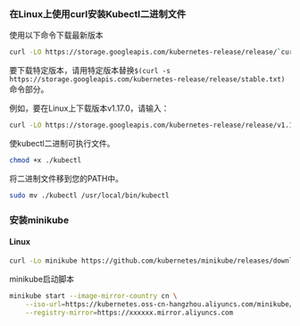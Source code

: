 ### 在Linux上使用curl安装Kubectl二进制文件

使用以下命令下载最新版本

```bash
curl -LO https://storage.googleapis.com/kubernetes-release/release/`curl -s https://storage.googleapis.com/kubernetes-release/release/stable.txt`/bin/linux/amd64/kubectl
```

要下载特定版本，请用特定版本替换`$(curl -s https://storage.googleapis.com/kubernetes-release/release/stable.txt)`命令部分。

例如，要在Linux上下载版本v1.17.0，请输入：

```bash
curl -LO https://storage.googleapis.com/kubernetes-release/release/v1.17.0/bin/linux/amd64/kubectl
```

使kubectl二进制可执行文件。

```bash
chmod +x ./kubectl
```

将二进制文件移到您的PATH中。

```bash
sudo mv ./kubectl /usr/local/bin/kubectl
```

### 安装minikube

#### Linux

```bash
curl -Lo minikube https://github.com/kubernetes/minikube/releases/download/v1.6.2/minikube-linux-amd64 && chmod +x minikube && sudo mv minikube /usr/local/bin/
```

minikube启动脚本

```bash
minikube start --image-mirror-country cn \
    --iso-url=https://kubernetes.oss-cn-hangzhou.aliyuncs.com/minikube/iso/minikube-v1.6.0.iso \
    --registry-mirror=https://xxxxxx.mirror.aliyuncs.com
```